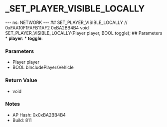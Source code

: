 # _SET_PLAYER_VISIBLE_LOCALLY

--- ns: NETWORK --- ## SET_PLAYER_VISIBLE_LOCALLY  // 0xFAA10F1FAFB11AF2 0xBA2BB4B4 void SET_PLAYER_VISIBLE_LOCALLY(Player player, BOOL toggle);   ## Parameters * **player**: * **toggle**:

### Parameters
* Player player
* BOOL bIncludePlayersVehicle

### Return Value
* void

### Notes
* AP Hash: 0x0xBA2BB4B4
* Build: 811

